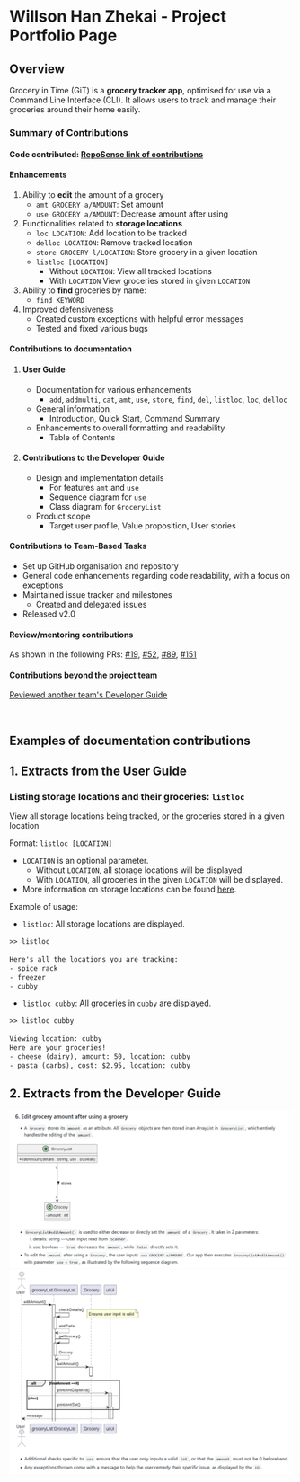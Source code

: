 # Willson Han Zhekai - Project Portfolio Page

## Overview
Grocery in Time (GiT) is a **grocery tracker app**, optimised for use via a Command Line Interface (CLI).
It allows users to track and manage their groceries around their home easily.



### Summary of Contributions

#### Code contributed: [RepoSense link of contributions](https://nus-cs2113-ay2324s2.github.io/tp-dashboard/?search=wallywallywally&breakdown=true&sort=groupTitle%20dsc&sortWithin=title&since=2024-02-23&timeframe=commit&mergegroup=&groupSelect=groupByRepos&checkedFileTypes=docs~functional-code~test-code&tabOpen=true&tabType=authorship&tabAuthor=wallywallywally&tabRepo=AY2324S2-CS2113-T12-2%2Ftp%5Bmaster%5D&authorshipIsMergeGroup=false&authorshipFileTypes=docs~functional-code~test-code&authorshipIsBinaryFileTypeChecked=false&authorshipIsIgnoredFilesChecked=false)


#### Enhancements
1. Ability to **edit** the amount of a grocery
   - `amt GROCERY a/AMOUNT`: Set amount
   - `use GROCERY a/AMOUNT`: Decrease amount after using
2. Functionalities related to **storage locations**
   - `loc LOCATION`: Add location to be tracked
   - `delloc LOCATION`: Remove tracked location
   - `store GROCERY l/LOCATION`: Store grocery in a given location
   - `listloc [LOCATION]`
     - Without `LOCATION`: View all tracked locations
     - With `LOCATION` View groceries stored in given `LOCATION`
3. Ability to **find** groceries by name: 
   - `find KEYWORD`
4. Improved defensiveness
   - Created custom exceptions with helpful error messages
   - Tested and fixed various bugs

    
#### Contributions to documentation
1. #### User Guide
   - Documentation for various enhancements
     - `add`, `addmulti`, `cat`, `amt`, `use`, `store`, `find`, `del`, `listloc`, `loc`, `delloc`
   - General information
     - Introduction, Quick Start, Command Summary
   - Enhancements to overall formatting and readability
     - Table of Contents
2. #### Contributions to the Developer Guide
   - Design and implementation details
     - For features `amt` and `use`
     - Sequence diagram for `use`
     - Class diagram for `GroceryList`
   - Product scope
     - Target user profile, Value proposition, User stories


#### Contributions to Team-Based Tasks
- Set up GitHub organisation and repository
- General code enhancements regarding code readability, with a focus on exceptions
- Maintained issue tracker and milestones
  - Created and delegated issues
- Released v2.0


#### Review/mentoring contributions
As shown in the following PRs: 
[#19](https://github.com/AY2324S2-CS2113-T12-2/tp/pull/19), 
[#52](https://github.com/AY2324S2-CS2113-T12-2/tp/pull/52),
[#89](https://github.com/AY2324S2-CS2113-T12-2/tp/pull/89),
[#151](https://github.com/AY2324S2-CS2113-T12-2/tp/pull/151)


#### Contributions beyond the project team
[Reviewed another team's Developer Guide](https://github.com/nus-cs2113-AY2324S2/tp/pull/41)


&nbsp;
## Examples of documentation contributions
[//]: # (to update)
## 1. Extracts from the User Guide

### Listing storage locations and their groceries: `listloc`
View all storage locations being tracked, or the groceries stored in a given location

Format: `listloc [LOCATION]`

* `LOCATION` is an optional parameter.
    * Without `LOCATION`, all storage locations will be displayed.
    * With `LOCATION`, all groceries in the given `LOCATION` will be displayed.
* More information on storage locations can be found [here](#manage-storage-locations).

Example of usage:

* `listloc`: All storage locations are displayed.

```
>> listloc

Here's all the locations you are tracking:
- spice rack
- freezer
- cubby
```

* `listloc cubby`: All groceries in `cubby` are displayed.

```
>> listloc cubby

Viewing location: cubby
Here are your groceries!
- cheese (dairy), amount: 50, location: cubby
- pasta (carbs), cost: $2.95, location: cubby
```

## 2. Extracts from the Developer Guide
![EditAmount example 1](wallyimgs/editAmt_1.png)
![EditAmount example 2](wallyimgs/editAmt_2.png)